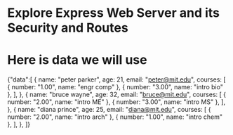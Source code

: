 # Explore Express Web Server and its Security and Routes

# Here is data we will use

{"data":[
{
name: "peter parker",
age: 21,
email: "peter@mit.edu",
courses: [
{ number: "1.00", name: "engr comp" },
{ number: "3.00", name: "intro bio" },
],
},
{
name: "bruce wayne",
age: 32,
email: "bruce@mit.edu",
courses: [
{ number: "2.00", name: "intro ME" },
{ number: "3.00", name: "intro MS" },
],
},
{
name: "diana prince",
age: 25,
email: "diana@mit.edu",
courses: [
{ number: "2.00", name: "intro arch" },
{ number: "1.00", name: "intro chem" },
],
},
]}
